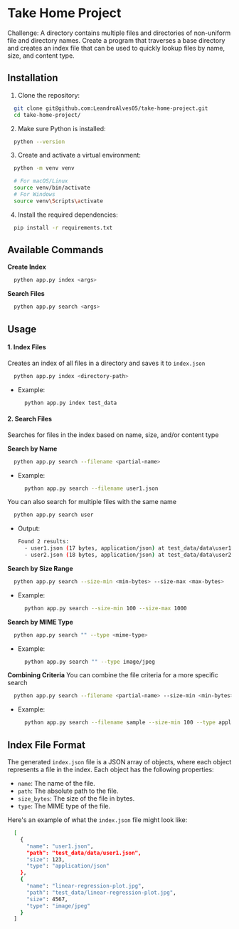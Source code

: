 # Take Home Project

Challenge: A directory contains multiple files and directories of non-uniform file and directory names. Create a program that traverses a base directory and creates an index file that can be used to quickly lookup files by name, size, and content type.

## Installation

1. Clone the repository:
  ```bash
    git clone git@github.com:LeandroAlves05/take-home-project.git
    cd take-home-project/
  ```

2. Make sure Python is installed: 
  ```bash
    python --version
  ```

3. Create and activate a virtual environment:
  ```bash
    python -m venv venv
  ```
  ```bash
    # For macOS/Linux
    source venv/bin/activate
    # For Windows
    source venv\Scripts\activate
  ```

4. Install the required dependencies:
  ```bash
    pip install -r requirements.txt
  ```

## Available Commands
**Create Index**
  ```bash
    python app.py index <args>
  ```

**Search Files**
  ```bash
    python app.py search <args>
  ```

## Usage

#### 1. Index Files
Creates an index of all files in a directory and saves it to `index.json`
  ```bash
    python app.py index <directory-path>
  ```
  - Example:
    ```bash
      python app.py index test_data
    ```

#### 2. Search Files
Searches for files in the index based on name, size, and/or content type

**Search by Name**
  ```bash
    python app.py search --filename <partial-name>
  ```
  - Example:
    ```bash
      python app.py search --filename user1.json
    ```

 You can also search for multiple files with the same name
  ```bash
    python app.py search user
  ```
  - Output:
    ```bash
    Found 2 results:
      - user1.json (17 bytes, application/json) at test_data/data\user1.json
      - user2.json (18 bytes, application/json) at test_data/data\user2.json
    ```

**Search by Size Range**
  ```bash
    python app.py search --size-min <min-bytes> --size-max <max-bytes>
  ```
  - Example:
    ```bash
      python app.py search --size-min 100 --size-max 1000
    ```

**Search by MIME Type**
  ```bash
    python app.py search "" --type <mime-type>
  ```
  - Example:
    ```bash
      python app.py search "" --type image/jpeg
    ```

**Combining Criteria**
You can combine the file criteria for a more specific search
  ```bash
    python app.py search --filename <partial-name> --size-min <min-bytes> --size-max <max-bytes> --type <mime-type>
  ```
  - Example:
    ```bash
      python app.py search --filename sample --size-min 100 --type application/pdf
    ```

## Index File Format
The generated `index.json` file is a JSON array of objects, where each object represents a file in the index. Each object has the following properties:

- `name`: The name of the file.
- `path`: The absolute path to the file.
- `size_bytes`: The size of the file in bytes.
- `type`: The MIME type of the file.

Here's an example of what the `index.json` file might look like:

```bash
  [
    {
      "name": "user1.json",
      "path": "test_data/data/user1.json",
      "size": 123,
      "type": "application/json"
    },
    {
      "name": "linear-regression-plot.jpg",
      "path": "test_data/linear-regression-plot.jpg",
      "size": 4567,
      "type": "image/jpeg"
    }
  ]
```

